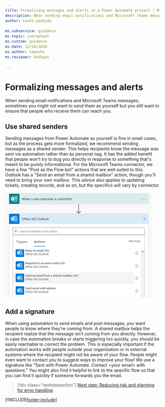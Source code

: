 ```yaml
---
title: Formalizing messages and alerts in a Power Automate project | Microsoft Docs
description: When sending email notifications and Microsoft Teams messages, you might not want to send them as yourself but you still might want people to be able to reach you.
author: taiki-yoshida

ms.subservice: guidance
ms.topic: conceptual
ms.custom: guidance
ms.date: 12/10/2020
ms.author: tayoshi
ms.reviewer: kathyos

---
```


# Formalizing messages and alerts

When sending email notifications and Microsoft Teams messages, sometimes you might
not want to send them as yourself but you still want to ensure that people
who receive them can reach you.

## Use shared senders

Sending messages from Power Automate as yourself is fine in small cases, but
as the process gets more formalized, we recommend sending messages as a shared
sender. This helps recipients know the message was sent via automation rather
than as personal nag. It has the added benefit that people won't try to bug you
directly in response to something that's meant to be purely informational. For
the Microsoft Teams connector, we have a few "Post as the Flow bot" actions that
are well suited to this. Outlook has a "Send an email from a shared mailbox" action,
though you'll need to bring your own mailbox. This advice also applies to
updating tickets, creating records, and so on, but the specifics will vary by
connector.

![Send an email from a shared mailbox.](media/shared-mailbox.png "Send an email from a shared mailbox")

## Add a signature

When using automation to send emails and post messages, you want people to know
where they're coming from. A shared mailbox helps the recipient realize that the
message isn't coming from you directly. However, in case the
automation breaks or starts triggering too quickly, you should
be easily reachable to correct the problem. This is especially important if the
automation works with people outside your organization or in external systems where the
recipient might not be aware of your flow. People might even want to contact you to
suggest ways to improve your flow! We use a signature like "Sent with
Power Automate. Contact \<your email\> with questions." You might also find it
helpful to link to the specific flow so that you can find it quickly if someone
forwards you the email.

> [!div class="nextstepaction"]
> [Next step: Reducing risk and planning for error handling](reducing-risk.md)

[!INCLUDE[footer-include](../../includes/footer-banner.md)]